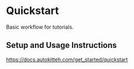 # Quickstart

Basic workflow for tutorials.

## Setup and Usage Instructions

https://docs.autokitteh.com/get_started/quickstart
